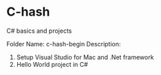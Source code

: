 # C-hash
C# basics and projects

Folder Name: c-hash-begin
Description:
1. Setup Visual Studio for Mac and .Net framework
2. Hello World project in C#
